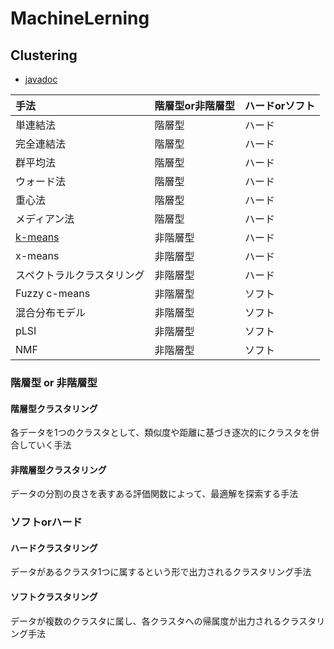 # MachineLerning

## Clustering
* [javadoc](https://htmlpreview.github.io/?https://raw.githubusercontent.com/otamot/MachineLearning/master/doc/clustering/package-summary.html)


|手法|階層型or非階層型|ハードorソフト|
|:-|:-|:-|
|単連結法|階層型|ハード|
|完全連結法|階層型|ハード|
|群平均法|階層型|ハード|
|ウォード法|階層型|ハード|
|重心法|階層型|ハード|
|メディアン法|階層型|ハード|
|[k-means](clustering/KMeans/README.md)|非階層型|ハード|
|x-means|非階層型|ハード|
|スペクトラルクラスタリング|非階層型|ハード|
|Fuzzy c-means|非階層型|ソフト|
|混合分布モデル|非階層型|ソフト|
|pLSI|非階層型|ソフト|
|NMF|非階層型|ソフト|

### 階層型 or 非階層型
#### 階層型クラスタリング
各データを1つのクラスタとして、類似度や距離に基づき逐次的にクラスタを併合していく手法

#### 非階層型クラスタリング
データの分割の良さを表すある評価関数によって、最適解を探索する手法


### ソフトorハード
#### ハードクラスタリング
データがあるクラスタ1つに属するという形で出力されるクラスタリング手法

#### ソフトクラスタリング
データが複数のクラスタに属し、各クラスタへの帰属度が出力されるクラスタリング手法

